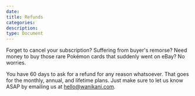 ```yaml
---
date:
title: Refunds
categories:
description:
type: Document
---
```

Forget to cancel your subscription? Suffering from buyer's remorse? Need money to buy those rare Pokémon cards that suddenly went on eBay? No worries.

You have 60 days to ask for a refund for any reason whatsoever. That goes for the monthly, annual, and lifetime plans. Just make sure to let us know ASAP by emailing us at hello@wanikani.com.
